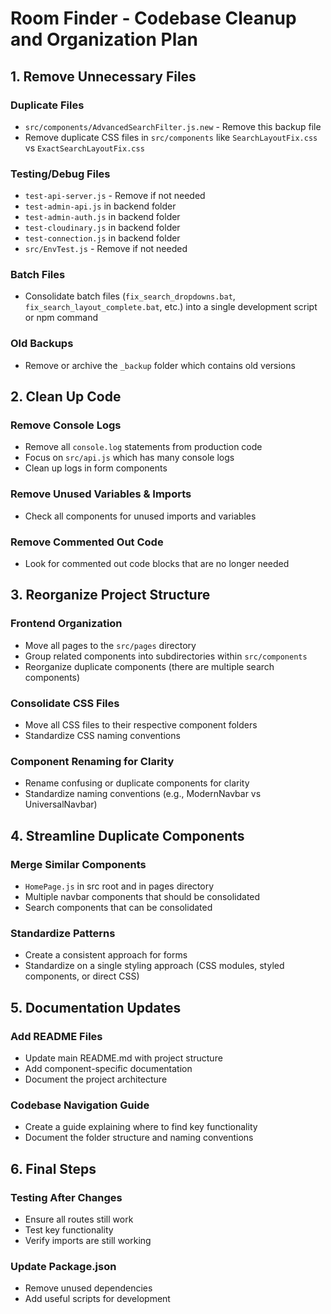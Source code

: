 # Room Finder - Codebase Cleanup and Organization Plan

## 1. Remove Unnecessary Files

### Duplicate Files

- `src/components/AdvancedSearchFilter.js.new` - Remove this backup file
- Remove duplicate CSS files in `src/components` like `SearchLayoutFix.css` vs `ExactSearchLayoutFix.css`

### Testing/Debug Files

- `test-api-server.js` - Remove if not needed
- `test-admin-api.js` in backend folder
- `test-admin-auth.js` in backend folder
- `test-cloudinary.js` in backend folder
- `test-connection.js` in backend folder
- `src/EnvTest.js` - Remove if not needed

### Batch Files

- Consolidate batch files (`fix_search_dropdowns.bat`, `fix_search_layout_complete.bat`, etc.) into a single development script or npm command

### Old Backups

- Remove or archive the `_backup` folder which contains old versions

## 2. Clean Up Code

### Remove Console Logs

- Remove all `console.log` statements from production code
- Focus on `src/api.js` which has many console logs
- Clean up logs in form components

### Remove Unused Variables & Imports

- Check all components for unused imports and variables

### Remove Commented Out Code

- Look for commented out code blocks that are no longer needed

## 3. Reorganize Project Structure

### Frontend Organization

- Move all pages to the `src/pages` directory
- Group related components into subdirectories within `src/components`
- Reorganize duplicate components (there are multiple search components)

### Consolidate CSS Files

- Move all CSS files to their respective component folders
- Standardize CSS naming conventions

### Component Renaming for Clarity

- Rename confusing or duplicate components for clarity
- Standardize naming conventions (e.g., ModernNavbar vs UniversalNavbar)

## 4. Streamline Duplicate Components

### Merge Similar Components

- `HomePage.js` in src root and in pages directory
- Multiple navbar components that should be consolidated
- Search components that can be consolidated

### Standardize Patterns

- Create a consistent approach for forms
- Standardize on a single styling approach (CSS modules, styled components, or direct CSS)

## 5. Documentation Updates

### Add README Files

- Update main README.md with project structure
- Add component-specific documentation
- Document the project architecture

### Codebase Navigation Guide

- Create a guide explaining where to find key functionality
- Document the folder structure and naming conventions

## 6. Final Steps

### Testing After Changes

- Ensure all routes still work
- Test key functionality
- Verify imports are still working

### Update Package.json

- Remove unused dependencies
- Add useful scripts for development
